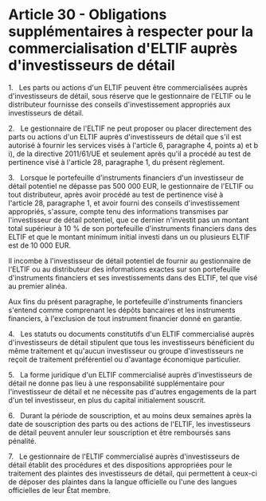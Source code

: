 # Article 30 - Obligations supplémentaires à respecter pour la commercialisation d'ELTIF auprès d'investisseurs de détail


1.   Les parts ou actions d'un ELTIF peuvent être commercialisées auprès d'investisseurs de détail, sous réserve que le gestionnaire de l'ELTIF ou le distributeur fournisse des conseils d'investissement appropriés aux investisseurs de détail.

2.   Le gestionnaire de l'ELTIF ne peut proposer ou placer directement des parts ou actions d'un ELTIF auprès d'investisseurs de détail que s'il est autorisé à fournir les services visés à l'article 6, paragraphe 4, points a) et b i), de la directive 2011/61/UE et seulement après qu'il a procédé au test de pertinence visé à l'article 28, paragraphe 1, du présent règlement.

3.   Lorsque le portefeuille d'instruments financiers d'un investisseur de détail potentiel ne dépasse pas 500 000 EUR, le gestionnaire de l'ELTIF ou tout distributeur, après avoir procédé au test de pertinence visé à l'article 28, paragraphe 1, et avoir fourni des conseils d'investissement appropriés, s'assure, compte tenu des informations transmises par l'investisseur de détail potentiel, que ce dernier n'investit pas un montant total supérieur à 10 % de son portefeuille d'instruments financiers dans des ELTIF et que le montant minimum initial investi dans un ou plusieurs ELTIF est de 10 000 EUR.

Il incombe à l'investisseur de détail potentiel de fournir au gestionnaire de l'ELTIF ou au distributeur des informations exactes sur son portefeuille d'instruments financiers et ses investissements dans des ELTIF, tel que visé au premier alinéa.

Aux fins du présent paragraphe, le portefeuille d'instruments financiers s'entend comme comprenant les dépôts bancaires et les instruments financiers, à l'exclusion de tout instrument financier donné en garantie.

4.   Les statuts ou documents constitutifs d'un ELTIF commercialisé auprès d'investisseurs de détail stipulent que tous les investisseurs bénéficient du même traitement et qu'aucun investisseur ou groupe d'investisseurs ne reçoit de traitement préférentiel ou d'avantage économique particulier.

5.   La forme juridique d'un ELTIF commercialisé auprès d'investisseurs de détail ne donne pas lieu à une responsabilité supplémentaire pour l'investisseur de détail et ne nécessite pas d'autres engagements de la part d'un tel investisseur, en plus du capital initialement souscrit.

6.   Durant la période de souscription, et au moins deux semaines après la date de souscription des parts ou des actions de l'ELTIF, les investisseurs de détail peuvent annuler leur souscription et être remboursés sans pénalité.

7.   Le gestionnaire de l'ELTIF commercialisé auprès d'investisseurs de détail établit des procédures et des dispositions appropriées pour le traitement des plaintes des investisseurs de détail, qui permettent à ceux-ci de déposer des plaintes dans la langue officielle ou l'une des langues officielles de leur État membre.
